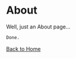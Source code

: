 # About
Well, just an About page...

```markdown
Done.
```
[Back to Home](https://funlw65.github.io/)

